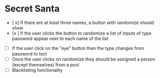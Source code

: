 # Secret Santa

- [ x] If there are at least three names, a button with randomize should show
- [x ] If the user clicks the button to randomize a list of inputs of type password appear next to each name of the list
- [ ] If the user click on the "eye" button then the type changes from password to text
- [ ] Once the user clicks on randomize they should be assigned a person (except themselves) from a pool
- [ ] Blacklisting functionality
